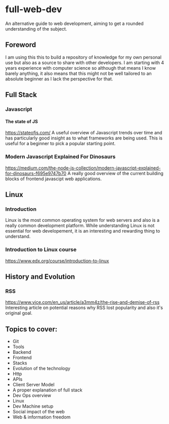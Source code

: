 # full-web-dev
An alternative guide to web development, aiming to get a rounded understanding
of the subject.
## Foreword
I am using this this to build a repository of knowledge for my own personal use
but also as a source to share with other developers. I am starting with 4 years
experience with computer science so although that means I know barely anything,
it also means that this might not be well tailored to an absolute beginner as I
lack the perspective for that.
## Full Stack
### Javascript
#### The state of JS
https://stateofjs.com/
A useful overview of Javascript trends over time and has particularly good
insight as to what frameworks are being used. This is useful for a beginner to
pick a popular starting point.
### Modern Javascript Explained For Dinosaurs
https://medium.com/the-node-js-collection/modern-javascript-explained-for-dinosaurs-f695e9747b70
A really good overview of the current building blocks of frontend javascipt web applications.
## Linux
### Introduction
Linux is the most common operating system for web servers and also is a really
common development platform. While understanding Linux is not essential for web
developement, it is an interesting and rewarding thing to understand.
### Introduction to Linux course
https://www.edx.org/course/introduction-to-linux
## History and Evolution
### RSS
https://www.vice.com/en_us/article/a3mm4z/the-rise-and-demise-of-rss
Interesting article on potential reasons why RSS lost popularity and also
it's original goal.
## Topics to cover:
- Git
- Tools
- Backend
- Frontend
- Stacks
- Evolution of the technology
- Http
- APIs
- Client Server Model
- A proper explanation of full stack
- Dev Ops overview
- Linux
- Dev Machine setup
- Social impact of the web
- Web & information freedom

